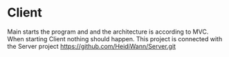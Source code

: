 # Client
Main starts the program and and the architecture is according to MVC.
When starting Client nothing should happen.
This project is connected with the Server project https://github.com/HeidiWann/Server.git
